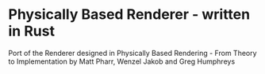 # Physically Based Renderer - written in Rust

Port of the Renderer designed in Physically Based Rendering - From Theory to Implementation by Matt Pharr, Wenzel Jakob and Greg Humphreys
